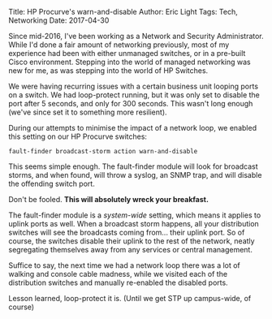 Title: HP Procurve's warn-and-disable
Author: Eric Light
Tags: Tech, Networking
Date: 2017-04-30

Since mid-2016, I've been working as a Network and Security Administrator.  While I'd done a fair amount of networking previously, most of my experience had been with either unmanaged switches, or in a pre-built Cisco environment.  Stepping into the world of managed networking was new for me, as was stepping into the world of HP Switches.

We were having recurring issues with a certain business unit looping ports on a switch.  We had loop-protect running, but it was only set to disable the port after 5 seconds, and only for 300 seconds.  This wasn't long enough (we've since set it to something more resilient).

During our attempts to minimise the impact of a network loop, we enabled this setting on our HP Procurve switches:

    fault-finder broadcast-storm action warn-and-disable

This seems simple enough.  The fault-finder module will look for broadcast storms, and when found, will throw a syslog, an SNMP trap, and will disable the offending switch port.

Don't be fooled.  **This will absolutely wreck your breakfast.**

The fault-finder module is a *system-wide* setting, which means it applies to uplink ports as well.  When a broadcast storm happens, all your distribution switches will see the broadcasts coming from... their uplink port.  So of course, the switches disable their uplink to the rest of the network, neatly segregating themselves away from any services or central management.

Suffice to say, the next time we had a network loop there was a lot of walking and console cable madness, while we visited each of the distribution switches and manually re-enabled the disabled ports.

Lesson learned, loop-protect it is.  (Until we get STP up campus-wide, of course)
